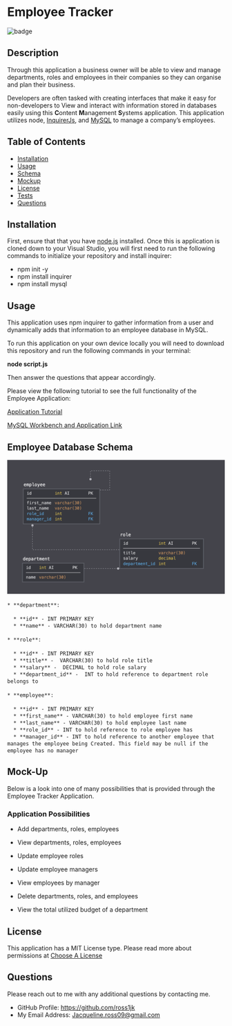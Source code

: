 # Employee Tracker

![badge](https://img.shields.io/static/v1?label=License&message=MIT%20License&color=blue)
  
## Description

Through this application a business owner will be able to view and manage departments, roles and employees in their companies so they can organise and plan their business.

Developers are often tasked with creating interfaces that make it easy for non-developers to View and interact with information stored in databases easily using this **C**ontent **M**anagement **S**ystems application. This application utilizes node, [InquirerJs](https://www.npmjs.com/package/inquirer/v/0.2.3), and [MySQL](https://www.npmjs.com/package/mysql) to manage a company’s employees.

## Table of Contents

* [Installation](#Installation)
* [Usage](#Usage)
* [Schema](#Schema)
* [Mockup](#Mock-Up)
* [License](#License)
* [Tests](#Tests)
* [Questions](#Questions)
  
## Installation

First, ensure that that you have [node.js](https://nodejs.org/en/) installed.
Once this is application is cloned down to your Visual Studio, you will first need to run the following commands to initialize your repository and install inquirer:

* npm init -y
* npm install inquirer
* npm install mysql

## Usage

This application uses npm inquirer to gather information from a user and dynamically adds that information to an employee database in MySQL.

To run this application on your own device locally you will need to download this repository and run the following commands in your terminal:

**node script.js**

Then answer the questions that appear accordingly.

Please view the following tutorial to see the full functionality of the Employee Application:

[Application Tutorial](https://drive.google.com/file/d/1jmObDP7NoCBfWrvpvdc9kLSZKozkqxc1/view)

[MySQL Workbench and Application Link](https://drive.google.com/file/d/1vlTOmWNkxQvWlCItFKA0-V6iLT1nqz5T/view)

## Employee Database Schema

![Database Schema](Assets/schema.png)

```
* **department**:

  * **id** - INT PRIMARY KEY
  * **name** - VARCHAR(30) to hold department name

* **role**:

  * **id** - INT PRIMARY KEY
  * **title** -  VARCHAR(30) to hold role title
  * **salary** -  DECIMAL to hold role salary
  * **department_id** -  INT to hold reference to department role belongs to

* **employee**:

  * **id** - INT PRIMARY KEY
  * **first_name** - VARCHAR(30) to hold employee first name
  * **last_name** - VARCHAR(30) to hold employee last name
  * **role_id** - INT to hold reference to role employee has
  * **manager_id** - INT to hold reference to another employee that manages the employee being Created. This field may be null if the employee has no manager
```

## Mock-Up

Below is a look into one of many possibilities that is provided through the Employee Tracker Application. 

### Application Possibilities

* Add departments, roles, employees

* View departments, roles, employees

* Update employee roles

* Update employee managers

* View employees by manager

* Delete departments, roles, and employees

* View the total utilized budget of a department

## License

This application has a MIT License type. Please read more about permissions at [Choose A License](https://choosealicense.com/licenses/)

## Questions

Please reach out to me with any additional questions by contacting me.

* GitHub Profile: https://github.com/ross1jk
* My Email Address: Jacqueline.ross09@gmail.com
